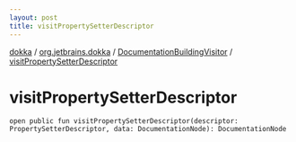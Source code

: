 ```yaml
---
layout: post
title: visitPropertySetterDescriptor
---
```

[dokka](../../index.md) / [org.jetbrains.dokka](../index.md) / [DocumentationBuildingVisitor](index.md) / [visitPropertySetterDescriptor](visitPropertySetterDescriptor.md)

# visitPropertySetterDescriptor

```
open public fun visitPropertySetterDescriptor(descriptor: PropertySetterDescriptor, data: DocumentationNode): DocumentationNode
```
